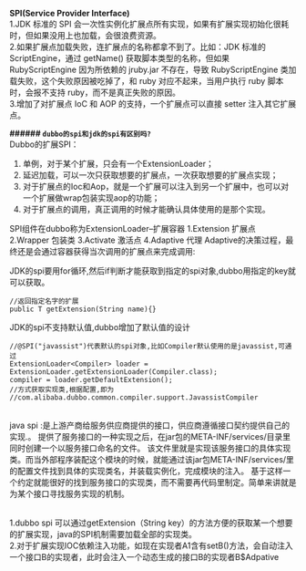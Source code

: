**SPI(Service Provider Interface)**
<br>1.JDK 标准的 SPI 会一次性实例化扩展点所有实现，如果有扩展实现初始化很耗时，但如果没用上也加载，会很浪费资源。
<br>2.如果扩展点加载失败，连扩展点的名称都拿不到了。比如：JDK 标准的 ScriptEngine，通过 getName() 获取脚本类型的名称，但如果 RubyScriptEngine 因为所依赖的 jruby.jar 不存在，导致 RubyScriptEngine 类加载失败，这个失败原因被吃掉了，和 ruby 对应不起来，当用户执行 ruby 脚本时，会报不支持 ruby，而不是真正失败的原因。
<br>3.增加了对扩展点 IoC 和 AOP 的支持，一个扩展点可以直接 setter 注入其它扩展点。


**###### `dubbo的spi和jdk的spi有区别吗?`**
<br>Dubbo的扩展SPI： 
1. 单例，对于某个扩展，只会有一个ExtensionLoader； 
2. 延迟加载，可以一次只获取想要的扩展点，一次获取想要的扩展点实现； 
3. 对于扩展点的Ioc和Aop，就是一个扩展可以注入到另一个扩展中，也可以对一个扩展做wrap包装实现aop的功能； 
4. 对于扩展点的调用，真正调用的时候才能确认具体使用的是那个实现。


SPI组件在dubbo称为ExtensionLoader–扩展容器 
1.Extension 扩展点 
2.Wrapper 包装类 
3.Activate 激活点 
4.Adaptive 代理 
Adaptive的决策过程，最终还是会通过容器获得当次调用的扩展点来完成调用: 

JDK的spi要用for循环,然后if判断才能获取到指定的spi对象,dubbo用指定的key就可以获取。
```java_holder_method_tree
//返回指定名字的扩展
public T getExtension(String name){}
```
JDK的spi不支持默认值,dubbo增加了默认值的设计
```java_holder_method_tree
//@SPI("javassist")代表默认的spi对象,比如Compiler默认使用的是javassist,可通过
ExtensionLoader<Compiler> loader = ExtensionLoader.getExtensionLoader(Compiler.class);
compiler = loader.getDefaultExtension();
//方式获取实现类,根据配置,即为
//com.alibaba.dubbo.common.compiler.support.JavassistCompiler
```


<br>java spi :是上游产商给服务供应商提供的接口，供应商遵循接口契约提供自己的实现.。
提供了服务接口的一种实现之后，在jar包的META-INF/services/目录里同时创建一个以服务接口命名的文件。
该文件里就是实现该服务接口的具体实现类。而当外部程序装配这个模块的时候，就能通过该jar包META-INF/services/里的配置文件找到具体的实现类名，并装载实例化，完成模块的注入。 基于这样一个约定就能很好的找到服务接口的实现类，而不需要再代码里制定。简单来讲就是为某个接口寻找服务实现的机制。


<br>1.dubbo spi 可以通过getExtension（String key）的方法方便的获取某一个想要的扩展实现，java的SPI机制需要加载全部的实现类。
<br>2.对于扩展实现IOC依赖注入功能，如现在实现者A1含有setB()方法，会自动注入一个接口B的实现者，此时会注入一个动态生成的接口B的实现者B$Adpative